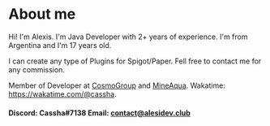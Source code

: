 # About me
Hi! I'm Alexis. I'm Java Developer with 2+ years of experience. I'm from Argentina and I'm 17 years old.

I can create any type of Plugins for Spigot/Paper. Fell free to contact me for any commission.

Member of Developer at [CosmoGroup](https://github.com/cosmogrp) and [MineAqua](https://github.com/MineAqua).
Wakatime: https://wakatime.com/@cassha.

#### Discord: Cassha#7138 Email: contact@alesidev.club
